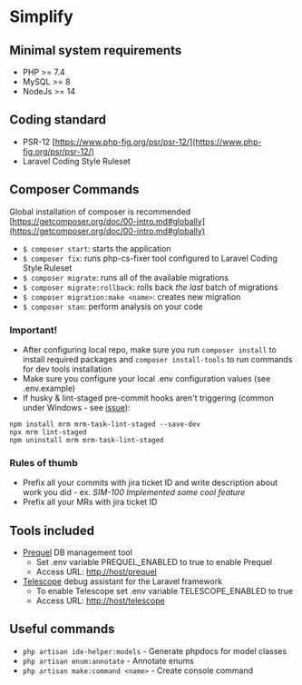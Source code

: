 # Simplify


## Minimal system requirements

- PHP >= 7.4
- MySQL >= 8
- NodeJs >= 14

## Coding standard

- PSR-12 [https://www.php-fig.org/psr/psr-12/](https://www.php-fig.org/psr/psr-12/)
- Laravel Coding Style Ruleset

## Composer Commands

Global installation of composer is recommended [https://getcomposer.org/doc/00-intro.md#globally](https://getcomposer.org/doc/00-intro.md#globally)

- `$ composer start`: starts the application
- `$ composer fix`: runs php-cs-fixer tool configured to Laravel Coding Style Ruleset
- `$ composer migrate`: runs all of the available migrations
- `$ composer migrate:rollback`: rolls back *the last* batch of migrations
- `$ composer migration:make <name>`: creates new migration
- `$ composer stan`: perform analysis on your code

### Important!  

- After configuring local repo, make sure you run `composer install` to install required packages and `composer install-tools` to run commands for dev tools installation
- Make sure you configure your local .env configuration values (see .env.example)
- If husky & lint-staged pre-commit hooks aren't triggering (common under Windows - see [issue](https://github.com/sapegin/mrm/issues/168)):
 
```
npm install mrm mrm-task-lint-staged --save-dev
npx mrm lint-staged
npm uninstall mrm mrm-task-lint-staged
```

### Rules of thumb

- Prefix all your commits with jira ticket ID and write description about work you did - ex. *SIM-100 Implemented some cool feature* 
- Prefix all your MRs with jira ticket ID

## Tools included

- [Prequel](https://github.com/Protoqol/Prequel/) DB management tool 
    - Set .env variable PREQUEL_ENABLED to true to enable Prequel
    - Access URL: [http://host/prequel](http://host/prequel)
- [Telescope](https://github.com/laravel/telescope) debug assistant for the Laravel framework  
    - To enable Telescope set .env variable TELESCOPE_ENABLED to true
    - Access URL: [http://host/telescope](http://host/telescope)
    
## Useful commands

- `php artisan ide-helper:models` - Generate phpdocs for model classes
- `php artisan enum:annotate` - Annotate enums
- `php artisan make:command <name>` - Create console command



